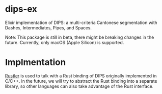 # dips-ex

Elixir implementation of DIPS: a multi-criteria Cantonese segmentation with Dashes, Intermediates, Pipes, and Spaces.

Note: This package is still in beta, there might be breaking changes in the future. Currently, only macOS (Apple Silicon) is supported.

# Implmentation

[Rustler](https://github.com/rusterlium/rustler) is used to talk with a Rust binding of DIPS originally implemented in C/C++. In the future, we will try to abstract the Rust binding into a separate library, so other languages can also take advantage of the Rust interface.
